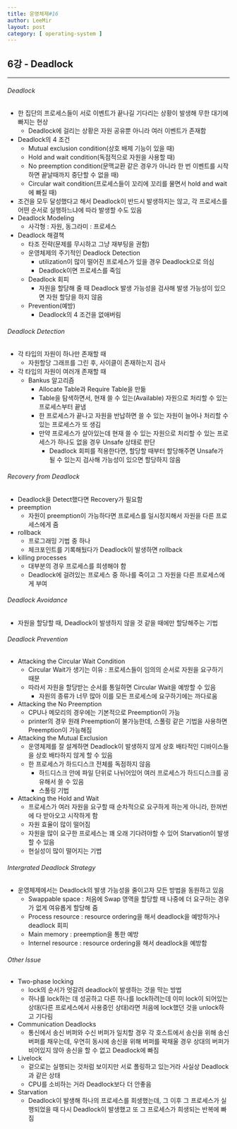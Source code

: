 ```yaml
---
title: 운영체제#16
author: LeeMir
layout: post
category: [ operating-system ]
---
```


## 6강 - Deadlock

- - -

###### Deadlock

- 한 집단의 프로세스들이 서로 이벤트가 끝나길 기다리는 상황이 발생해 무한 대기에 빠지는 현상
  - Deadlock에 걸리는 상황은 자원 공유뿐 아니라 여러 이벤트가 존재함
- Deadlock의 4 조건
  - Mutual exclusion condition(상호 배제 기능이 있을 때)
  - Hold and wait condition(독점적으로 자원을 사용할 때)
  - No preemption condition(문맥교환 같은 경우가 아니라 한 번 이벤트를 시작하면 끝날때까지 중단할 수 없을 때)
  - Circular wait condition(프로세스들이 꼬리에 꼬리를 물면서 hold and wait에 빠질 때)
- 조건을 모두 달성했다고 해서 Deadlock이 반드시 발생하지는 않고, 각 프로세스를 어떤 순서로 실행하느냐에 따라 발생할 수도 있음
- Deadlock Modeling
  - 사각형 : 자원, 동그라미 : 프로세스
- Deadlock 해결책
  - 타조 전략(문제를 무시하고 그냥 재부팅을 권함)
  - 운영체제의 주기적인 Deadlock Detection
    - utilization이 많이 떨어진 프로세스가 있을 경우 Deadlock으로 의심
    - Deadlock이면 프로세스를 죽임
  - Deadlock 회피 
    - 자원을 할당해 줄 때 Deadlock 발생 가능성을 검사해 발생 가능성이 있으면 자원 할당을 하지 않음
  - Prevention(예방)
    - Deadlock의 4 조건을 없애버림



###### Deadlock Detection

- 각 타입의 자원이 하나만 존재할 때
  - 자원할당 그래프를 그린 후, 사이클이 존재하는지 검사
- 각 타입의 자원이 여러개 존재할 때
  - Bankus 알고리즘
    - Allocate Table과 Require Table을 만듦
    - Table을 탐색하면서, 현재 쓸 수 있는(Available) 자원으로 처리할 수 있는 프로세스부터 끝냄
    - 한 프로세스가 끝나고 자원을 반납하면 쓸 수 있는 자원이 늘어나 처리할 수 있는 프로세스가 또 생김
    - 만약 프로세스가 살아있는데 현재 쓸 수 있는 자원으로 처리할 수 있는 프로세스가 하나도 없을 경우 Unsafe 상태로 판단
      - Deadlock 회피를 적용한다면, 할당할 때부터 할당해주면 Unsafe가 될 수 있는지 검사해 가능성이 있으면 할당하지 않음



###### Recovery from Deadlock

- Deadlock을 Detect했다면 Recovery가 필요함
- preemption
  - 자원이 preemption이 가능하다면 프로세스를 일시정지해서 자원을 다른 프로세스에게 줌
- rollback
  - 프로그래밍 기법 중 하나
  - 체크포인트를 기록해뒀다가 Deadlock이 발생하면 rollback
- killing processes
  - 대부분의 경우 프로세스를 희생해야 함
  - Deadlock에 걸려있는 프로세스 중 하나를 죽이고 그 자원을 다른 프로세스에게 부여



###### Deadlock Avoidance

- 자원을 할당할 때, Deadlock이 발생하지 않을 것 같을 때에만 할당해주는 기법



###### Deadlock Prevention

- Attacking the Circular Wait Condition
  - Circular Wait가 생기는 이유 : 프로세스들이 임의의 순서로 자원을 요구하기 때문
  - 따라서 자원을 할당받는 순서를 통일하면 Circular Wait을 예방할 수 있음
    - 자원의 종류가 너무 많아 이를 모든 프로세스에 요구하기에는 까다로움
- Attacking the No Preemption
  - CPU나 메모리의 경우에는 기본적으로 Preemption이 가능
  - printer의 경우 원래 Preemption이 불가능한데, 스풀링 같은 기법을 사용하면 Preemption이 가능해짐
- Attacking the Mutual Exclusion
  - 운영체제를 잘 설계하면 Deadlock이 발생하지 않게 상호 배타적인 디바이스들을 상호 배타하지 않게 할 수 있음
  - 한 프로세스가 하드디스크 전체를 독점하지 않음
    - 하드디스크 안에 파일 단위로 나뉘어있어 여러 프로세스가 하드디스크를 공유해서 쓸 수 있음
    - 스풀링 기법
- Attacking the Hold and Wait
  - 프로세스가 여러 자원을 요구할 때 순차적으로 요구하게 하는게 아니라, 한꺼번에 다 받아오고 시작하게 함
  - 자원 효율이 많이 떨어짐
  - 자원을 많이 요구한 프로세스는 꽤 오래 기다려야할 수 있어 Starvation이 발생할 수 있음
  - 현실성이 많이 떨어지는 기법



###### Intergrated Deadlock Strategy

- 운영체제에서는 Deadlock의 발생 가능성을 줄이고자 모든 방법을 동원하고 있음
  - Swappable space : 처음에 Swap 영역을 할당할 때 나중에 더 요구하는 경우가 없게 여유롭게 할당해 줌
  - Process resource : resource ordering을 해서 deadlock을 예방하거나 deadlock 회피
  - Main memory : preemption을 통한 예방
  - Internel resource : resource ordering을 해서 deadlock을 예방함



###### Other Issue

- Two-phase locking
  - lock의 순서가 엇갈려 deadlock이 발생하는 것을 막는 방법
  - 하나를 lock하는 데 성공하고 다른 하나를 lock하려는데 이미 lock이 되어있는 상태(다른 프로세스에서 사용중인 상태)라면 처음에 lock했던 것을 unlock하고 기다림
- Communication Deadlocks
  - 통신에서 송신 버퍼와 수신 버퍼가 일치할 경우 각 호스트에서 송신을 위해 송신 버퍼를 채우는데, 우연히 동시에 송신을 위해 버퍼를 꽉채울 경우 상대의 버퍼가 비어있지 않아 송신을 할 수 없고 Deadlock에 빠짐
- Livelock
  - 겉으로는 실행되는 것처럼 보이지만 서로 폴링하고 있는거라 사실상 Deadlock과 같은 상태
  - CPU를 소비하는 거라 Deadlock보다 더 안좋음
- Starvation
  - Deadlock이 발생해 하나의 프로세스를 희생했는데, 그 이후 그 프로세스가 실행되었을 때 다시 Deadlock이 발생했고 또 그 프로세스가 희생되는 반복에 빠짐

